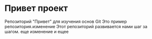 # Привет проект
Репозиторий "Привет" для изучения основ Git
Это пример репозитория.изменение 
Этот репозиторий развивается нами шаг за шагом. еще изменение и ещее
